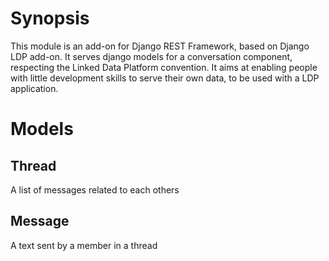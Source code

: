 # Synopsis
This module is an add-on for Django REST Framework, based on Django LDP add-on. It serves django models for a conversation component, respecting the Linked Data Platform convention.
It aims at enabling people with little development skills to serve their own data, to be used with a LDP application.

# Models
## Thread
A list of messages related to each others

## Message
A text sent by a member in a thread